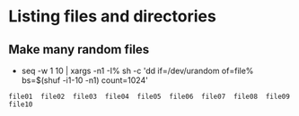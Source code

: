 
# Listing files and directories

## Make many random files 

* seq -w 1 10 | xargs -n1 -I% sh -c 'dd if=/dev/urandom of=file% bs=$(shuf -i1-10 -n1) count=1024'

```
file01  file02  file03  file04  file05  file06  file07  file08  file09  file10
```


